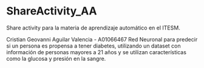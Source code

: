# ShareActivity_AA
Share activity para la materia de aprendizaje automático en el ITESM.

Cristian Geovanni Aguilar Valencia - A01066467
Red Neuronal para predecir si un persona es propensa a tener diabetes, utilizando un dataset con información de personas mayores a 21 años y se utilizan características como la glucosa y presión en la sangre.
